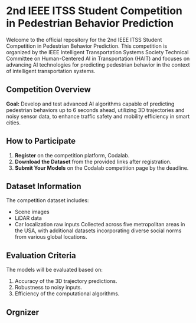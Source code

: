 # 2nd IEEE ITSS Student Competition in Pedestrian Behavior Prediction

Welcome to the official repository for the 2nd IEEE ITSS Student Competition in Pedestrian Behavior Prediction. This competition is organized by the IEEE Intelligent Transportation Systems Society Technical Committee on Human-Centered AI in Transportation (HAIT) and focuses on advancing AI technologies for predicting pedestrian behavior in the context of intelligent transportation systems.

## Competition Overview

**Goal:** Develop and test advanced AI algorithms capable of predicting pedestrian behaviors up to 6 seconds ahead, utilizing 3D trajectories and noisy sensor data, to enhance traffic safety and mobility efficiency in smart cities.

## How to Participate

1. **Register** on the competition platform, Codalab.
2. **Download the Dataset** from the provided links after registration.
3. **Submit Your Models** on the Codalab competition page by the deadline.

## Dataset Information

The competition dataset includes:
- Scene images
- LiDAR data
- Car localization raw inputs
Collected across five metropolitan areas in the USA, with additional datasets incorporating diverse social norms from various global locations.

## Evaluation Criteria

The models will be evaluated based on:
1. Accuracy of the 3D trajectory predictions.
2. Robustness to noisy inputs.
3. Efficiency of the computational algorithms.

## Orgnizer
